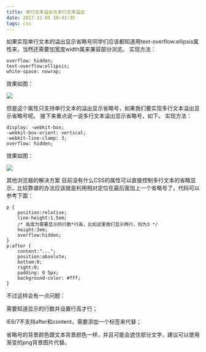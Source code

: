 ```yaml
---
title: 单行文本溢出与多行文本溢出
date: 2017-12-05 10:43:35
tags: css
---
```

如果实现单行文本的溢出显示省略号同学们应该都知道用text-overflow:ellipsis属性来，当然还需要加宽度width属来兼容部分浏览。
实现方法：

	overflow: hidden;
	text-overflow:ellipsis;
	white-space: nowrap;
<!-- more -->
效果如图：

![](https://i.imgur.com/FNwR1zc.png)

但是这个属性只支持单行文本的溢出显示省略号，如果我们要实现多行文本溢出显示省略号呢。
接下来重点说一说多行文本溢出显示省略号，如下。
实现方法：

	display: -webkit-box;
	-webkit-box-orient: vertical;
	-webkit-line-clamp: 3;
	overflow: hidden;

效果如图：

![](https://i.imgur.com/K16jnv2.png)

其他浏览器的解决方案
目前没有什么CSS的属性可以直接控制多行文本的省略显示，比较靠谱的办法应该就是利用相对定位在最后面加上一个省略号了，代码可以参考下面：

	p {
	    position:relative;
	    line-height:1.5em;
	    /* 高度为需要显示的行数*行高，比如这里我们显示两行，则为3 */
	    height:3em;
	    overflow:hidden;
	}
	p:after {
	    content:"...";
	    position:absolute;
	    bottom:0;
	    right:0;
	    padding: 0 5px;
	    background-color: #fff;
	}



不过这样会有一点问题：

需要知道显示的行数并设置行高才行；

IE6/7不支持after和content，需要添加一个标签来代替；

省略号的背景颜色跟文本背景颜色一样，并且可能会遮住部分文字，建议可以使用渐变的png背景图片代替。